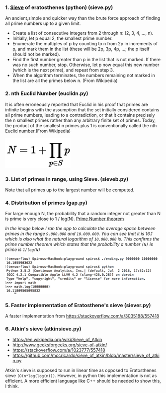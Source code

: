 ### 1. [Sieve](sieve.py) of eratosthenes (python) (sieve.py)

An ancient,simple and quicker way than the brute force approach of finding all prime numbers up to a given limit.


* Create a list of consecutive integers from 2 through n: (2, 3, 4, ..., n).
* Initially, let p equal 2, the smallest prime number.
* Enumerate the multiples of p by counting to n from 2p in increments of p, and mark them in the list (these will be 2p, 3p, 4p, ...; the p itself should not be marked).
* Find the first number greater than p in the list that is not marked. If there was no such number, stop. Otherwise, let p now equal this new number (which is the next prime), and repeat from step 3.
* When the algorithm terminates, the numbers remaining not marked in the list are all the primes below n. (From Wikipedia)

### 2. nth Euclid Number (euclidn.py)

It is often erroneously reported that Euclid in his proof that primes are infinite begins with the assumption that the set initially considered contains all prime numbers, leading to a contradiction, or that it contains precisely the n smallest primes rather than any arbitrary finite set of primes. Today, the product of the smallest n primes plus 1 is conventionally called the nth Euclid number.(From Wikipedia)

![img](fig.png)

### 3. List of primes in range, using Sieve. (sieveb.py)

Note that all primes up to the largest number will be computed.

### 4. Distribution of primes (gap.py)

For large enough N, the probability that a random integer not greater than N is prime is very close to 1 / log(N). [Prime Number theorem](https://en.wikipedia.org/wiki/Prime_number_theorem)

*In the image below I ran the app to calculate the average space between primes in the range `9.000.000` and `10.000.000`. You can see that it is 16.1 which is also what the natural logarithm of `10.000.000` is. This confirms the prime number theorem which states that the probability a number `(N)` is prime is `1/log(N)`*

![img](primetheorem.png)

### 5. Faster implementation of Eratosthene's sieve (siever.py)
A faster implementation from https://stackoverflow.com/a/3035188/557418

### 6. Atkin's sieve (atkinsieve.py)
* https://en.wikipedia.org/wiki/Sieve_of_Atkin
* http://www.geeksforgeeks.org/sieve-of-atkin/
* https://stackoverflow.com/a/1023777/557418
* https://github.com/mccricardo/sieve_of_atkin/blob/master/sieve_of_atkin.py

Atkin's sieve is supposed to run in linear time as opposed to Eratosthenes sieve `(O(n*log(log(n)))`. However, in python this implementation is not as efficient. A more efficient language like C++ should be needed to show this, I think.